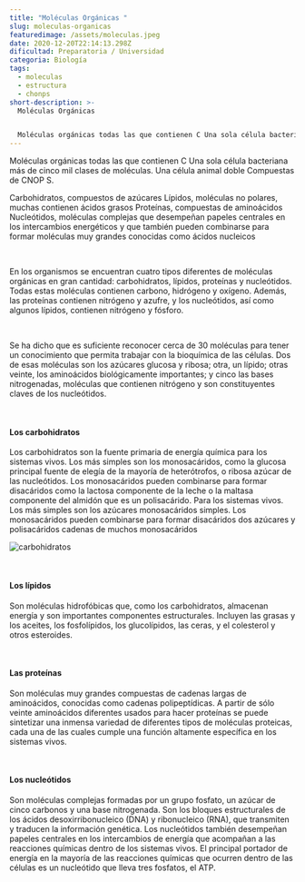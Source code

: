 ```yaml
---
title: "Moléculas Orgánicas "
slug: moleculas-organicas
featuredimage: /assets/moleculas.jpeg
date: 2020-12-20T22:14:13.298Z
dificultad: Preparatoria / Universidad
categoria: Biología
tags:
  - moleculas
  - estructura
  - chonps
short-description: >-
  Moléculas Orgánicas


  Moléculas orgánicas todas las que contienen C Una sola célula bacteriana más de cinco mil clases de moléculas. Una célula animal doble Compuestas de CNOP S.
---
```

Moléculas orgánicas todas las que contienen C Una sola célula bacteriana más de cinco mil clases de moléculas. Una célula animal doble Compuestas de CNOP S.

Carbohidratos, compuestos de azúcares Lípidos, moléculas no polares, muchas contienen ácidos grasos Proteínas, compuestas de aminoácidos Nucleótidos, moléculas complejas que desempeñan papeles centrales en los intercambios energéticos y que también pueden combinarse para formar moléculas muy grandes conocidas como ácidos nucleicos

</br>

En los organismos se encuentran cuatro tipos diferentes de moléculas orgánicas en gran cantidad: carbohidratos, lípidos, proteínas y nucleótidos. Todas estas moléculas contienen carbono, hidrógeno y oxígeno. Además, las proteínas contienen nitrógeno y azufre, y los nucleótidos, así como algunos lípidos, contienen nitrógeno y fósforo.

</br>

Se ha dicho que es suficiente reconocer cerca de 30 moléculas para tener un conocimiento que permita trabajar con la bioquímica de las células. Dos de esas moléculas son los azúcares glucosa y ribosa; otra, un lípido; otras veinte, los aminoácidos biológicamente importantes; y cinco las bases nitrogenadas, moléculas que contienen nitrógeno y son constituyentes claves de los nucleótidos.

</br>

#### Los carbohidratos 

Los carbohidratos son la fuente primaria de energía química para los sistemas vivos. Los más simples son los monosacáridos, como la glucosa principal fuente de elegía de la mayoría de heterótrofos, o ribosa azúcar de las nucleótidos. Los monosacáridos pueden combinarse para formar disacáridos como la lactosa componente de la leche o la maltasa componente del almidón que es un polisacárido. Para los sistemas vivos. Los más simples son los azúcares monosacáridos simples. Los monosacáridos pueden combinarse para formar disacáridos dos azúcares y polisacáridos cadenas de muchos monosacáridos

![carbohidratos](/assets/car.jpg "carbohidratos")

</br>

#### Los lípidos 

Son moléculas hidrofóbicas que, como los carbohidratos, almacenan energía y son importantes componentes estructurales. Incluyen las grasas y los aceites, los fosfolípidos, los glucolípidos, las ceras, y el colesterol y otros esteroides.

</br>

#### Las proteínas 

Son moléculas muy grandes compuestas de cadenas largas de aminoácidos, conocidas como cadenas polipeptídicas. A partir de sólo veinte aminoácidos diferentes usados para hacer proteínas se puede sintetizar una inmensa variedad de diferentes tipos de moléculas proteicas, cada una de las cuales cumple una función altamente específica en los sistemas vivos.

</br>

#### Los nucleótidos 

Son moléculas complejas formadas por un grupo fosfato, un azúcar de cinco carbonos y una base nitrogenada. Son los bloques estructurales de los ácidos desoxirribonucleico (DNA) y ribonucleico (RNA), que transmiten y traducen la información genética. Los nucleótidos también desempeñan papeles centrales en los intercambios de energía que acompañan a las reacciones químicas dentro de los sistemas vivos. El principal portador de energía en la mayoría de las reacciones químicas que ocurren dentro de las células es un nucleótido que lleva tres fosfatos, el ATP.